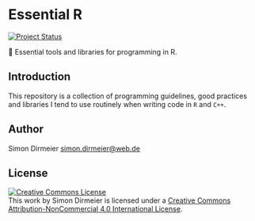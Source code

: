# Essential R

[![Project Status](http://www.repostatus.org/badges/latest/wip.svg)](http://www.repostatus.org/#wip)

:rocket: Essential tools and libraries for programming in R.

## Introduction

This repository is a collection of programming guidelines, good practices and  libraries I tend to use routinely when writing code in `R` and `C++`.

## Author

Simon Dirmeier <a href="mailto:simon.dirmeier@web.de">simon.dirmeier@web.de</a>

## License

<a rel="license" href="http://creativecommons.org/licenses/by-nc/4.0/"><img alt="Creative Commons License" style="border-width:0" src="https://i.creativecommons.org/l/by-nc/4.0/88x31.png" /></a><br />This work by Simon Dirmeier is licensed under a <a rel="license" href="http://creativecommons.org/licenses/by-nc/4.0/">Creative Commons Attribution-NonCommercial 4.0 International License</a>.
